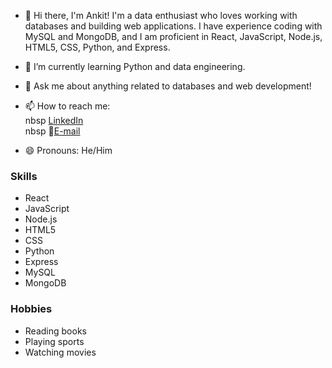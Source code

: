 - 👋 Hi there, I'm Ankit!
I'm a data enthusiast who loves working with databases and building web applications. I have experience coding with MySQL and MongoDB, and I am proficient   in React, JavaScript, Node.js, HTML5, CSS, Python, and Express.

- 🌱 I’m currently learning Python and data engineering.
- 💬 Ask me about anything related to databases and web development!
- 📫 How to reach me:  
     nbsp [LinkedIn](https://www.linkedin.com/in/ankit-khatiwada-ak/)  
     nbsp 📧[E-mail](akgunner6@gmail.com)
- 😄 Pronouns: He/Him

### Skills

- React
- JavaScript
- Node.js
- HTML5
- CSS
- Python
- Express
- MySQL
- MongoDB

### Hobbies

- Reading books
- Playing sports
- Watching movies
